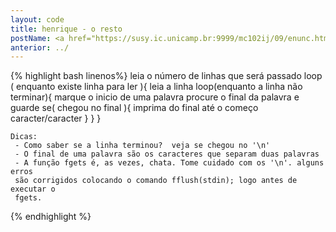 ```yaml
---
layout: code
title: henrique - o resto
postName: <a href="https://susy.ic.unicamp.br:9999/mc102ij/09/enunc.html">Laboratório 9 - Código da Vinci</a>
anterior: ../
---
```

{% highlight bash linenos%}
    leia o número de linhas que será passado
    loop ( enquanto existe linha para ler ){
        leia a linha
        loop(enquanto a linha não terminar){
            marque o inicio de uma palavra
            procure o final da palavra e guarde
            se( chegou no final ){
                imprima do final até o começo caracter/caracter
            }
        }
    }

    Dicas:
     - Como saber se a linha terminou?  veja se chegou no '\n'
     - O final de uma palavra são os caracteres que separam duas palavras
     - A função fgets é, as vezes, chata. Tome cuidado com os '\n'. alguns erros
     são corrigidos colocando o comando fflush(stdin); logo antes de executar o
     fgets.
{% endhighlight %}
